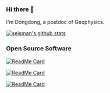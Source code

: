 ### Hi there 👋

I'm Dongdong, a postdoc of Geophysics.

[![seisman's github stats](https://github-readme-stats.vercel.app/api?username=seisman&show_icons=true&theme=solarized-dark&hide_border=true)](https://github.com/anuraghazra/github-readme-stats)


### Open Source Software

[![ReadMe Card](https://github-readme-stats.vercel.app/api/pin/?username=seisman&repo=HinetPy&show_icons=true&theme=solarized-dark&hide_border=true&show_owner=true)](https://github.com/seisman/HinetPy)

[![ReadMe Card](https://github-readme-stats.vercel.app/api/pin/?username=GenericMappingTools&repo=gmt&show_icons=true&theme=solarized-dark&hide_border=true&show_owner=true)](https://github.com/GenericMappingTools/gmt)

[![ReadMe Card](https://github-readme-stats.vercel.app/api/pin/?username=GenericMappingTools&repo=pygmt&show_icons=true&theme=solarized-dark&hide_border=true&show_owner=true)](https://github.com/GenericMappingTools/pygmt)

